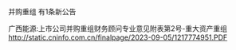 并购重组 有1条新公告 

广西能源:上市公司并购重组财务顾问专业意见附表第2号-重大资产重组 http://static.cninfo.com.cn/finalpage/2023-09-05/1217774951.PDF 

